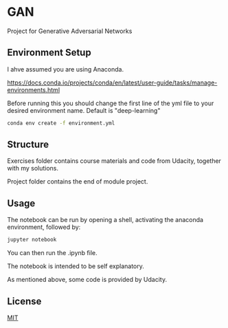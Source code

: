 # GAN

Project for Generative Adversarial Networks


## Environment Setup

I ahve assumed you are using Anaconda.

https://docs.conda.io/projects/conda/en/latest/user-guide/tasks/manage-environments.html

Before running this you should change the first line of the yml file to your desired environment name. Default is "deep-learning"

```bash
conda env create -f environment.yml

```
## Structure

Exercises folder contains course materials and code from Udacity, together with my solutions.

Project folder contains the end of module project.


## Usage

The notebook can be run by opening a shell, activating the anaconda environment, followed by:

```bash
jupyter notebook
```

You can then run the .ipynb file.

The notebook is intended to be self explanatory.

As mentioned above, some code is provided by Udacity.

## License

[MIT](https://choosealicense.com/licenses/mit/)
